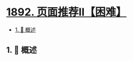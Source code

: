 # [1892. 页面推荐Ⅱ【困难】](https://github.com/Tdahuyou/TNotes.leetcode/tree/main/notes/1892.%20%E9%A1%B5%E9%9D%A2%E6%8E%A8%E8%8D%90%E2%85%A1%E3%80%90%E5%9B%B0%E9%9A%BE%E3%80%91)

<!-- region:toc -->

- [1. 📝 概述](#1--概述)

<!-- endregion:toc -->

## 1. 📝 概述
